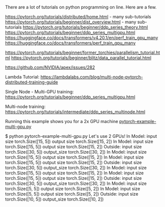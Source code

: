 

There are a lot of tutorials on python programming on line.  Here are a few.

https://pytorch.org/tutorials/distributed/home.html - many sub-tutorials
https://pytorch.org/tutorials/beginner/dist_overview.html - many sub-tutorials
https://pytorch.org/tutorials/beginner/ddp_series_theory.html
https://pytorch.org/tutorials/beginner/ddp_series_multigpu.html
https://huggingface.co/docs/transformers/v4.20.1/en/perf_train_gpu_many 
https://huggingface.co/docs/transformers/perf_train_gpu_many

https://pytorch.org/tutorials/beginner/former_torchies/parallelism_tutorial.html
https://pytorch.org/tutorials/beginner/blitz/data_parallel_tutorial.html

https://github.com/NVIDIA/apex/issues/282

Lambda Tutorial:
   https://lambdalabs.com/blog/multi-node-pytorch-distributed-training-guide

Single Node - Multi-GPU training:
   https://pytorch.org/tutorials/beginner/ddp_series_multigpu.html

Multi-node training:
   https://pytorch.org/tutorials/intermediate/ddp_series_multinode.html


Running this example shows you for a 2x GPU machine <A HREF="https://github.com/markwdalton/lambdalabs/tree/main/documentation/software/multi-gpu/pytorch-example-multi-gpu.py">pytorch-example-multi-gpu.py</A> 

$ python pytorch-example-multi-gpu.py
Let's use 2 GPUs!
	In Model: input size torch.Size([15, 5]) output size torch.Size([15, 2])
	In Model: input size torch.Size([15, 5]) output size torch.Size([15, 2])
Outside: input size torch.Size([30, 5]) output_size torch.Size([30, 2])
	In Model: input size torch.Size([15, 5]) output size torch.Size([15, 2])
	In Model: input size torch.Size([15, 5]) output size torch.Size([15, 2])
Outside: input size torch.Size([30, 5]) output_size torch.Size([30, 2])
	In Model: input size torch.Size([15, 5]) output size torch.Size([15, 2])
	In Model: input size torch.Size([15, 5]) output size torch.Size([15, 2])
Outside: input size torch.Size([30, 5]) output_size torch.Size([30, 2])
	In Model: input size torch.Size([5, 5]) output size torch.Size([5, 2])
	In Model: input size torch.Size([5, 5]) output size torch.Size([5, 2])
Outside: input size torch.Size([10, 5]) output_size torch.Size([10, 2])

